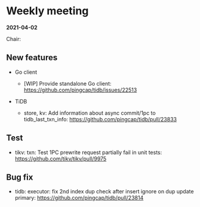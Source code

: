 # Weekly meeting

**2021-04-02**

Chair:

## New features

* Go client
  * [WIP] Provide standalone Go client: https://github.com/pingcap/tidb/issues/22513

* TiDB
  * store, kv: Add information about async commit/1pc to tidb_last_txn_info: https://github.com/pingcap/tidb/pull/23833

## Test

* tikv: txn: Test 1PC prewrite request partially fail in unit tests: https://github.com/tikv/tikv/pull/9975

## Bug fix

* tidb: executor: fix 2nd index dup check after insert ignore on dup update primary: https://github.com/pingcap/tidb/pull/23814
